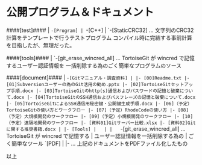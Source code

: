 公開プログラム＆ドキュメント
======

####[test]####
     |
     `-[Program]
        |
        `-[C++]
           |
           `-[StaticCRC32] ... 文字列のCRC32計算をテンプレートで行うテストプログラム
                               コンパイル時に完結する事前計算を目指したが、無理だった。

####[tools]####
     |
     `-[git_erase_wincred_all] ... TortoiseGit が wincred で記憶するユーザー認証情報を
                               一括削除する為のごく簡単なプログラムのソース

####[document]####
     |
     `-[Gitマニュアル・調査資料]
        |
        |- [00]Readme.txt
        |- [01]Subversionユーザーの為のGit活用の勧め.pptx
        |- [02]TortoiseGitセットアップ手順.docx
        |- [03]TortoiseGitのhttp(s)通信およびパスワードの記憶と破棄について.docx
        |- [04]TortoiseGitのSSH通信およびパスフレーズの記憶と破棄について.docx
        |- [05]TortoiseGitによるSSH通信用秘密鍵・公開鍵生成手順.docx
        |- [06]（予定）TortoiseGitの使い方とワークフロー
        |- [07]（予定）RhodeCodeの使い方
        |- [08]（予定）大規模開発のワークフロー
        |- [09]（予定）小規模開発のワークフロー
        |- [10]（予定）遠隔地開発のワークフロー
        |- [資料01]Gitサーバー比較.xlsx
        |- [資料02]Gitに関する推奨書籍.docx
        |
        |- [Tools]
        |   |
        |   `-[git_erase_wincred_all] ... TortoiseGit が wincred で記憶する
        |                                 ユーザー認証情報を一括削除する為の
        |                                 ごく簡単なツール
        `[PDF]
          |
          |- ... 上記のドキュメントをPDFファイル化したもの

以上
